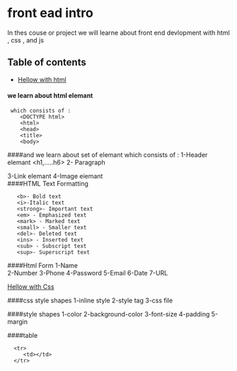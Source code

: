 # front ead intro
 In thes couse or project we will learne about front end devlopment with html , css , and js




## Table of contents
 * [Hellow with html](#general-info)

 #### we learn about html elemant
     which consists of :   
        <DOCTYPE html>
        <html>
        <head>
        <title>
        <body>

####and we learn about set of elemant
    which consists of :
     1-Header elemant
        <h1,.....h6>
     2- Paragraph
        <p> 
     3-Link elemant
        <a>
     4-Image eiemant
        <img>  
####HTML Text Formatting

       <b>- Bold text
       <i>-Italic text
       <strong>- Important text 
       <em> - Emphasized text
       <mark> - Marked text
       <small> - Smaller text 
       <del>- Deleted text
       <ins> - Inserted text
       <sub> - Subscript text 
       <sup>- Superscript text

####Html Form
     1-Name   
     2-Number
     3-Phone
     4-Password
     5-Email
     6-Date
     7-URL

   [Hellow with Css](#general-info)


####css style shapes
     1-inline style
     2-style tag
     3-css file

####style shapes
     1-color
     2-background-color
     3-font-size
     4-padding
     5-margin

####table
      <tr>
         <th></th>
      </tr>
      
      <tr>
         <td></td>
      </tr>